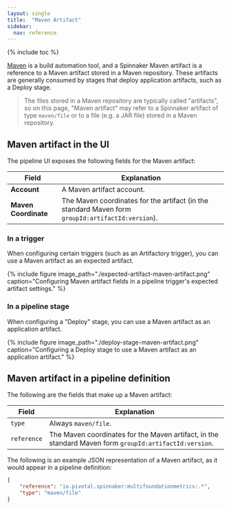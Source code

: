 ```yaml
---
layout: single
title:  "Maven Artifact"
sidebar:
  nav: reference
---
```


{% include toc %}

[Maven](https://maven.apache.org) is a build automation tool, and a Spinnaker Maven artifact is a reference to a Maven artifact stored in a Maven repository. These artifacts are generally consumed by stages that deploy application artifacts, such as a Deploy stage.

> The files stored in a Maven repository are typically called "artifacts", so on this page, "Maven artifact" may refer to a Spinnaker artifact of type `maven/file` or to a file (e.g. a JAR file) stored in a Maven repository.

## Maven artifact in the UI

The pipeline UI exposes the following fields for the Maven artifact:

<table>
  <thead>
    <tr>
      <th>Field</th>
      <th>Explanation</th>
    </tr>
  </thead>
  <tbody>
    <tr>
      <td><strong>Account</strong></td>
      <td>A Maven artifact account.</td>
    </tr>
    <tr>
      <td><strong>Maven Coordinate</strong></td>
      <td>The Maven coordinates for the artifact (in the standard Maven form <code>groupId:artifactId:version</code>).</td>
    </tr>
  </tbody>
</table>

### In a trigger

When configuring certain triggers (such as an Artifactory trigger), you can use a Maven artifact as an expected artifact.

{%
  include
  figure
  image_path="./expected-artifact-maven-artifact.png"
  caption="Configuring Maven artifact fields in a pipeline trigger's expected
           artifact settings."
%}

### In a pipeline stage

When configuring a "Deploy" stage, you can use a Maven artifact as an application artifact.

{%
  include
  figure
  image_path="./deploy-stage-maven-artifact.png"
  caption="Configuring a Deploy stage to use a Maven artifact as an
           application artifact."
%}

## Maven artifact in a pipeline definition

The following are the fields that make up a Maven artifact:

| Field | Explanation |
|-|-----------|
| `type` | Always `maven/file`. |
| `reference` | The Maven coordinates for the Maven artifact, in the standard Maven form `groupId:artifactId:version`. |

The following is an example JSON representation of a Maven artifact, as it
would appear in a pipeline definition:

```json
{
	"reference": "io.pivotal.spinnaker:multifoundationmetrics:.*",
	"type": "maven/file"
}
```
